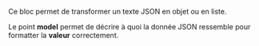 Ce bloc permet de transformer un texte JSON en objet ou en liste.

Le point **model** permet de décrire à quoi la donnée JSON ressemble pour formatter la **valeur** correctement.